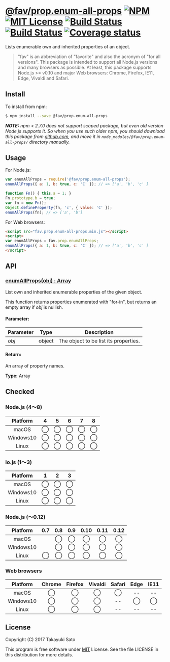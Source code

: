 # [@fav/prop.enum-all-props][repo-url] [![NPM][npm-img]][npm-url] [![MIT License][mit-img]][mit-url] [![Build Status][travis-img]][travis-url] [![Build Status][appveyor-img]][appveyor-url] [![Coverage status][coverage-img]][coverage-url]

Lists enumerable own and inherited properties of an object.

> "fav" is an abbreviation of "favorite" and also the acronym of "for all versions".
> This package is intended to support all Node.js versions and many browsers as possible.
> At least, this package supports Node.js >= v0.10 and major Web browsers: Chrome, Firefox, IE11, Edge, Vivaldi and Safari.


## Install

To install from npm:

```sh
$ npm install --save @fav/prop.enum-all-props
```

***NOTE:*** *npm < 2.7.0 does not support scoped package, but even old version Node.js supports it. So when you use such older npm, you should download this package from [github.com][repo-url], and move it in `node_modules/@fav/prop.enum-all-props/` directory manually.*


## Usage

For Node.js:

```js
var enumAllProps = require('@fav/prop.enum-all-props');
enumAllProps({ a: 1, b: true, c: 'C' }); // => ['a', 'b', 'c' ]

function Fn() { this.a = 1; }
Fn.prototype.b = true;
var fn = new Fn();
Object.defineProperty(fn, 'c', { value: 'C' });
enumAllProps(fn); // => ['a', 'b']
```

For Web browsers:

```html
<script src="fav.prop.enum-all-props.min.js"></script>
<script>
var enumAllProps = fav.prop.enumAllProps;
enumAllProps({ a: 1, b: true, c: 'C' }); // => ['a', 'b', 'c' ]
</script>
```


## API

### <u>enumAllProps(obj) : Array</u>

List own and inherited enumerable properties of the given object.

This function returns properties enumerated with "for-in", but returns an empty array if *obj* is nullish.

#### Parameter:

| Parameter |  Type  | Description                           |
|-----------|:------:|---------------------------------------|
| *obj*     | object | The object to be list its properties. |

#### Return:

An array of property names.

**Type:** Array


## Checked                                                                      

### Node.js (4〜8)

| Platform  |   4    |   5    |   6    |   7    |   8    |
|:---------:|:------:|:------:|:------:|:------:|:------:|
| macOS     |&#x25ef;|&#x25ef;|&#x25ef;|&#x25ef;|&#x25ef;|
| Windows10 |&#x25ef;|&#x25ef;|&#x25ef;|&#x25ef;|&#x25ef;|
| Linux     |&#x25ef;|&#x25ef;|&#x25ef;|&#x25ef;|&#x25ef;|

### io.js (1〜3)

| Platform  |   1    |   2    |   3    |
|:---------:|:------:|:------:|:------:|
| macOS     |&#x25ef;|&#x25ef;|&#x25ef;|
| Windows10 |&#x25ef;|&#x25ef;|&#x25ef;|
| Linux     |&#x25ef;|&#x25ef;|&#x25ef;|

### Node.js (〜0.12)

| Platform  |  0.7   |  0.8   |  0.9   |  0.10  |  0.11  |  0.12  |
|:---------:|:------:|:------:|:------:|:------:|:------:|:------:|
| macOS     |        |&#x25ef;|&#x25ef;|&#x25ef;|&#x25ef;|&#x25ef;|
| Windows10 |        |&#x25ef;|&#x25ef;|&#x25ef;|&#x25ef;|&#x25ef;|
| Linux     |&#x25ef;|&#x25ef;|&#x25ef;|&#x25ef;|&#x25ef;|&#x25ef;|

### Web browsers

| Platform  | Chrome | Firefox | Vivaldi | Safari |  Edge  | IE11   |
|:---------:|:------:|:-------:|:-------:|:------:|:------:|:------:|
| macOS     |&#x25ef;|&#x25ef; |&#x25ef; |&#x25ef;|   --   |   --   |
| Windows10 |&#x25ef;|&#x25ef; |&#x25ef; |   --   |&#x25ef;|&#x25ef;|
| Linux     |&#x25ef;|&#x25ef; |&#x25ef; |   --   |   --   |   --   |


## License

Copyright (C) 2017 Takayuki Sato

This program is free software under [MIT][mit-url] License.
See the file LICENSE in this distribution for more details.

[repo-url]: https://github.com/sttk/fav-prop.enum-all-props/
[npm-img]: https://img.shields.io/badge/npm-v0.2.0-blue.svg
[npm-url]: https://www.npmjs.com/package/@fav/prop.enum-all-props
[mit-img]: https://img.shields.io/badge/license-MIT-green.svg
[mit-url]: https://opensource.org/licenses/MIT
[travis-img]: https://travis-ci.org/sttk/fav-prop.enum-all-props.svg?branch=master
[travis-url]: https://travis-ci.org/sttk/fav-prop.enum-all-props
[appveyor-img]: https://ci.appveyor.com/api/projects/status/github/sttk/fav-prop.enum-all-props?branch=master&svg=true
[appveyor-url]: https://ci.appveyor.com/project/sttk/fav-prop-enum-all-props
[coverage-img]: https://coveralls.io/repos/github/sttk/fav-prop.enum-all-props/badge.svg?branch=master
[coverage-url]: https://coveralls.io/github/sttk/fav-prop.enum-all-props?branch=master
